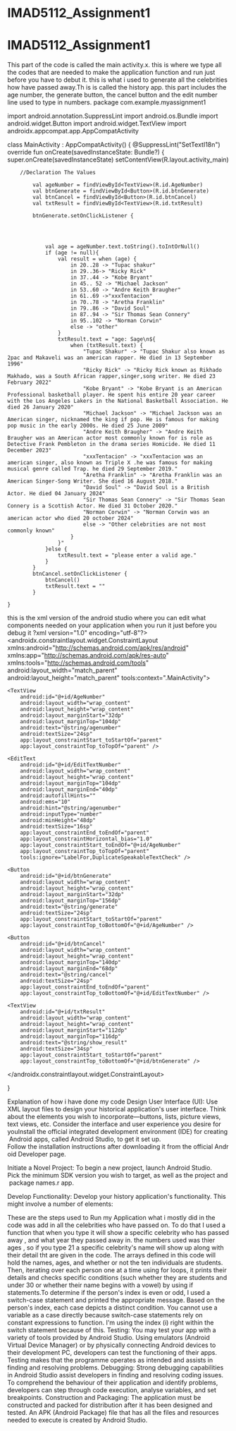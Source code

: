 # IMAD5112_Assignment1
# IMAD5112_Assignment1
This part of the code is called the main activity.x. this is where we type all the codes that are needed to make the application function and run just before you have to debut it. this is what i used to generate all the celebrities how have passed away.Th is is called the history app. this part includes the age number, the generate button, the cancel button and the edit number line used to type in numbers.
package com.example.myassignment1

import android.annotation.SuppressLint
import android.os.Bundle
import android.widget.Button
import android.widget.TextView
import androidx.appcompat.app.AppCompatActivity

class MainActivity : AppCompatActivity() {
    @SuppressLint("SetTextI18n")
    override fun onCreate(savedInstanceState: Bundle?) {
        super.onCreate(savedInstanceState)
        setContentView(R.layout.activity_main)

        //Declaration The Values

            val ageNumber = findViewById<TextView>(R.id.AgeNumber)
            val btnGenerate = findViewById<Button>(R.id.btnGenerate)
            val btnCancel = findViewById<Button>(R.id.btnCancel)
            val txtResult = findViewById<TextView>(R.id.txtResult)

            btnGenerate.setOnClickListener {


 

                val age = ageNumber.text.toString().toIntOrNull()
                if (age != null){
                    val result = when (age) {
                        in 20..28 -> "Tupac shakur"
                        in 29..36-> "Ricky Rick"
                        in 37..44 -> "Kobe Bryant"
                        in 45.. 52 -> "Michael Jackson"
                        in 53..60 -> "Andre Keith Braugher"
                        in 61..69 ->"xxxTentacion"
                        in 70..78 -> "Aretha Franklin"
                        in 79..86 -> "David Soul"
                        in 87..94 -> "Sir Thomas Sean Connery"
                        in 95..102 -> "Norman Corwin"
                        else -> "other"
                    }
                    txtResult.text = "age: Sage\n${
                        when (txtResult.text) {
                            "Tupac Shakur" -> "Tupac Shakur also known as 2pac and Makaveli was an american rapper. He died in 13 September 1996"
                            "Ricky Rick" -> "Ricky Rick known as Rikhado Makhado, was a South African rapper,singer,song writer. He died 23 February 2022"
                            "Kobe Bryant" -> "Kobe Bryant is an American Professional basketball player. He spent his entire 20 year career with the Los Angeles Lakers in the National Basketball Association. He died 26 January 2020"
                            "Michael Jackson" -> "Michael Jackson was an American singer, nicknamed the king if pop. He is famous for making pop music in the early 2000s. He died 25 June 2009"
                            "Andre Keith Braugher" -> "Andre Keith Braugher was an American actor most commonly known for is role as Detective Frank Pembleton in the drama series Homicide. He died 11 December 2023"
                            "xxxTentacion" -> "xxxTentacion was an american singer, also known as Triple X .he was famous for making musical genre called Trap. he died 29 September 2019."
                            "Aretha Franklin" -> "Aretha Franklin was an American Singer-Song Writer. She died 16 August 2018."
                            "David Soul" -> "David Soul is a British Actor. He died 04 January 2024"
                            "Sir Thomas Sean Connery" -> "Sir Thomas Sean Connery is a Scottish Actor. He died 31 October 2020."
                            "Norman Corwin" -> "Norman Corwin was an american actor who died 20 october 2024"
                            else -> "Other celebrities are not most commonly known"
                        }
                    }"
                }else {
                    txtResult.text = "please enter a valid age."
                }
            }
            btnCancel.setOnClickListener {
                btnCancel()
                txtResult.text = ""
            }

    }

this is the xml version of the android studio where you can edit what components needed on your application when you run it just before you debug it
    ?xml version="1.0" encoding="utf-8"?>
<androidx.constraintlayout.widget.ConstraintLayout xmlns:android="http://schemas.android.com/apk/res/android"
    xmlns:app="http://schemas.android.com/apk/res-auto"
    xmlns:tools="http://schemas.android.com/tools"
    android:layout_width="match_parent"
    android:layout_height="match_parent"
    tools:context=".MainActivity">

    <TextView
        android:id="@+id/AgeNumber"
        android:layout_width="wrap_content"
        android:layout_height="wrap_content"
        android:layout_marginStart="32dp"
        android:layout_marginTop="104dp"
        android:text="@string/agenumber"
        android:textSize="24sp"
        app:layout_constraintStart_toStartOf="parent"
        app:layout_constraintTop_toTopOf="parent" />

    <EditText
        android:id="@+id/EditTextNumber"
        android:layout_width="wrap_content"
        android:layout_height="wrap_content"
        android:layout_marginTop="104dp"
        android:layout_marginEnd="40dp"
        android:autofillHints=""
        android:ems="10"
        android:hint="@string/agenumber"
        android:inputType="number"
        android:minHeight="48dp"
        android:textSize="16sp"
        app:layout_constraintEnd_toEndOf="parent"
        app:layout_constraintHorizontal_bias="1.0"
        app:layout_constraintStart_toEndOf="@+id/AgeNumber"
        app:layout_constraintTop_toTopOf="parent"
        tools:ignore="LabelFor,DuplicateSpeakableTextCheck" />

    <Button
        android:id="@+id/btnGenerate"
        android:layout_width="wrap_content"
        android:layout_height="wrap_content"
        android:layout_marginStart="32dp"
        android:layout_marginTop="156dp"
        android:text="@string/generate"
        android:textSize="24sp"
        app:layout_constraintStart_toStartOf="parent"
        app:layout_constraintTop_toBottomOf="@+id/AgeNumber" />

    <Button
        android:id="@+id/btnCancel"
        android:layout_width="wrap_content"
        android:layout_height="wrap_content"
        android:layout_marginTop="140dp"
        android:layout_marginEnd="68dp"
        android:text="@string/cancel"
        android:textSize="24sp"
        app:layout_constraintEnd_toEndOf="parent"
        app:layout_constraintTop_toBottomOf="@+id/EditTextNumber" />

    <TextView
        android:id="@+id/txtResult"
        android:layout_width="wrap_content"
        android:layout_height="wrap_content"
        android:layout_marginStart="112dp"
        android:layout_marginTop="116dp"
        android:text="@string/show_result"
        android:textSize="34sp"
        app:layout_constraintStart_toStartOf="parent"
        app:layout_constraintTop_toBottomOf="@+id/btnGenerate" />
</androidx.constraintlayout.widget.ConstraintLayout>

}

Explanation of how i have done my code
Design User Interface (UI): Use XML layout files to design your historical application's user interface. Think about the elements you wish to incorporate—buttons, lists, picture views, text views, etc. Consider the interface and user experience you desire for youInstall the official integrated development environment (IDE) for creating Android apps, called Android Studio, to get it set up. Follow the installation instructions after downloading it from the official Android Developer page.

Initiate a Novel Project: To begin a new project, launch Android Studio. Pick the minimum SDK version you wish to target, as well as the project and package names.r app.

Develop Functionality: Develop your history application's functionality. This might involve a number of elements:

These are the steps used to Run my Application
what i mostly did in the code was add in all the celebrities who have passed on. To do that I used a function that when you type it will show a specific celebrity who has passed away , and what year they passed away in.
the numbers used was thier ages , so if you type 21 a specific celebrity's name will show up along with their detail tht are given in the code.
The arrays defined in this code will hold the names, ages, and whether or not the ten individuals are students. Then, iterating over each person one at a time using for loops, it prints their details and checks specific conditions (such whether they are students and under 30 or whether their name begins with a vowel) by using if statements.To determine if the person's index is even or odd, I used a switch-case statement and printed the appropriate message. Based on the person's index, each case depicts a distinct condition. You cannot use a variable as a case directly because switch-case statements rely on constant expressions to function. I'm using the index (i) right within the switch statement because of this.
Testing: You may test your app with a variety of tools provided by Android Studio. Using emulators (Android Virtual Device Manager) or by physically connecting Android devices to their development PC, developers can test the functioning of their apps. Testing makes that the programme operates as intended and assists in finding and resolving problems.
Debugging: Strong debugging capabilities in Android Studio assist developers in finding and resolving coding issues. To comprehend the behaviour of their application and identify problems, developers can step through code execution, analyse variables, and set breakpoints.
Construction and Packaging: The application must be constructed and packed for distribution after it has been designed and tested. An APK (Android Package) file that has all the files and resources needed to execute is created by Android Studio.
